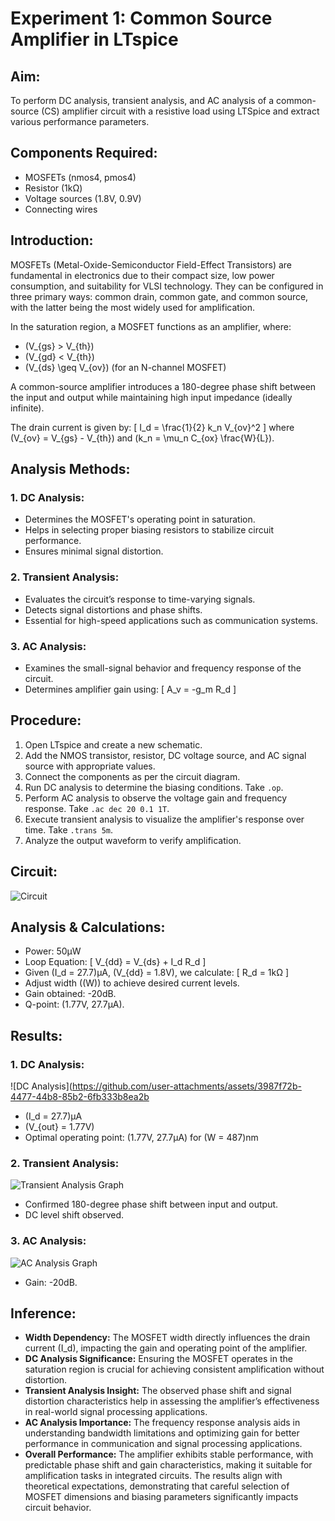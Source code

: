 # Experiment 1: Common Source Amplifier in LTspice

## Aim:
To perform DC analysis, transient analysis, and AC analysis of a common-source (CS) amplifier circuit with a resistive load using LTSpice and extract various performance parameters.

## Components Required:
- MOSFETs (nmos4, pmos4)
- Resistor (1kΩ)
- Voltage sources (1.8V, 0.9V)
- Connecting wires

## Introduction:
MOSFETs (Metal-Oxide-Semiconductor Field-Effect Transistors) are fundamental in electronics due to their compact size, low power consumption, and suitability for VLSI technology. They can be configured in three primary ways: common drain, common gate, and common source, with the latter being the most widely used for amplification.

In the saturation region, a MOSFET functions as an amplifier, where:

- \(V_{gs} > V_{th}\)
- \(V_{gd} < V_{th}\)
- \(V_{ds} \geq V_{ov}\) (for an N-channel MOSFET)

A common-source amplifier introduces a 180-degree phase shift between the input and output while maintaining high input impedance (ideally infinite).

The drain current is given by:
\[
I_d = \frac{1}{2} k_n V_{ov}^2
\]
where \(V_{ov} = V_{gs} - V_{th}\) and \(k_n = \mu_n C_{ox} \frac{W}{L}\).

## Analysis Methods:

### 1. DC Analysis:
- Determines the MOSFET's operating point in saturation.
- Helps in selecting proper biasing resistors to stabilize circuit performance.
- Ensures minimal signal distortion.

### 2. Transient Analysis:
- Evaluates the circuit’s response to time-varying signals.
- Detects signal distortions and phase shifts.
- Essential for high-speed applications such as communication systems.

### 3. AC Analysis:
- Examines the small-signal behavior and frequency response of the circuit.
- Determines amplifier gain using:
  \[
  A_v = -g_m R_d
  \]

## Procedure:
1. Open LTspice and create a new schematic.
2. Add the NMOS transistor, resistor, DC voltage source, and AC signal source with appropriate values.
3. Connect the components as per the circuit diagram.
4. Run DC analysis to determine the biasing conditions. Take `.op`.
5. Perform AC analysis to observe the voltage gain and frequency response. Take `.ac dec 20 0.1 1T`.
6. Execute transient analysis to visualize the amplifier's response over time. Take `.trans 5m`.
7. Analyze the output waveform to verify amplification.

## Circuit:
![Circuit](https://github.com/user-attachments/assets/56d3f449-828e-432a-98e0-c9e03ccaa607)


## Analysis & Calculations:
- Power: 50µW
- Loop Equation: 
  \[
  V_{dd} = V_{ds} + I_d R_d
  \]
- Given \(I_d = 27.7\)µA, \(V_{dd} = 1.8V\), we calculate: 
  \[
  R_d = 1kΩ
  \]
- Adjust width (\(W\)) to achieve desired current levels.
- Gain obtained: -20dB.
- Q-point: (1.77V, 27.7µA).

## Results:

### 1. DC Analysis:
![DC Analysis](https://github.com/user-attachments/assets/3987f72b-4477-44b8-85b2-6fb333b8ea2b

- \(I_d = 27.7\)µA
- \(V_{out} = 1.77V\)
- Optimal operating point: (1.77V, 27.7µA) for \(W = 487\)nm

### 2. Transient Analysis:
![Transient Analysis Graph](https://github.com/user-attachments/assets/6c3257c2-e93d-4a27-9af7-c4867c4cc393)

- Confirmed 180-degree phase shift between input and output.
- DC level shift observed.

### 3. AC Analysis:
![AC Analysis Graph](https://github.com/user-attachments/assets/912e7032-b2ad-4883-8136-224b350727a1)

- Gain: -20dB.

## Inference:

- **Width Dependency:** The MOSFET width directly influences the drain current \(I_d\), impacting the gain and operating point of the amplifier.
- **DC Analysis Significance:** Ensuring the MOSFET operates in the saturation region is crucial for achieving consistent amplification without distortion.
- **Transient Analysis Insight:** The observed phase shift and signal distortion characteristics help in assessing the amplifier’s effectiveness in real-world signal processing applications.
- **AC Analysis Importance:** The frequency response analysis aids in understanding bandwidth limitations and optimizing gain for better performance in communication and signal processing applications.
- **Overall Performance:** The amplifier exhibits stable performance, with predictable phase shift and gain characteristics, making it suitable for amplification tasks in integrated circuits. The results align with theoretical expectations, demonstrating that careful selection of MOSFET dimensions and biasing parameters significantly impacts circuit behavior.
